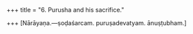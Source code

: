 +++
title = "6. Purusha and his sacrifice."

+++
[Nārāyaṇa.—ṣoḍaśarcam. puruṣadevatyam. ānuṣṭubham.]

